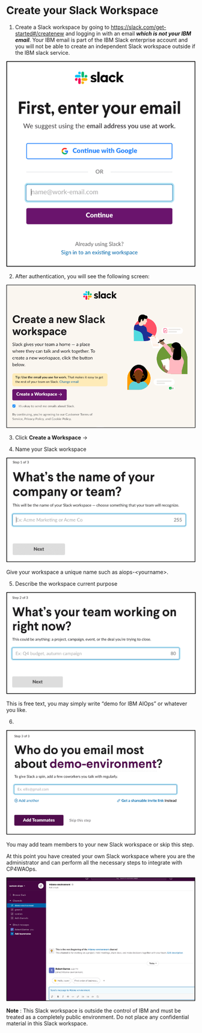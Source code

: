 # Create your Slack Workspace

1. Create a Slack workspace by going to https://slack.com/get-started#/createnew and logging in with an email <i>**which is not your IBM email**</i>. Your IBM email is part of the IBM Slack enterprise account and you will not be able to create an independent Slack workspace outside if the IBM slack service. 

  ![slack1](images/slack1.png)

2. After authentication, you will see the following screen:

  ![slack2](images/slack2.png)

3. Click **Create a Workspace** ->

4. Name your Slack workspace

  ![slack3](images/slack3.png)

  Give your workspace a unique name such as aiops-\<yourname\>.

5. Describe the workspace current purpose

  ![slack4](images/slack4.png)

  This is free text, you may simply write “demo for IBM AIOps” or whatever you like.

6. 

  ![slack5](images/slack5.png)

  You may add team members to your new Slack workspace or skip this step.


At this point you have created your own Slack workspace where you are the administrator and can perform all the necessary steps to integrate with CP4WAOps.

![slack6](images/slack6.png)

**Note** : This Slack workspace is outside the control of IBM and must be treated as a completely public environment. Do not place any confidential material in this Slack workspace.

